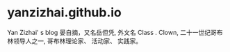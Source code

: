 # yanzizhai.github.io
Yan Zizhai' s blog
晏自摘，又名岳但凭, 外文名 Class . Clown, 二十一世纪哥布林领导人之一, 哥布林理论家、 活动家、 实践家。

